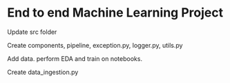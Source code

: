 # End to end Machine Learning Project

Update src folder 

Create components, pipeline, exception.py, logger.py, utils.py

Add data. perform EDA and train on notebooks. 

Create data_ingestion.py 

